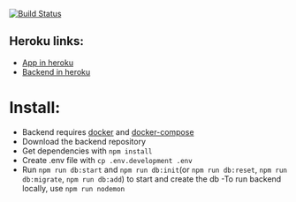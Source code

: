 [![Build Status](https://travis-ci.org/koodilauri/monster-hunter-app-backend.svg?branch=master)](https://travis-ci.org/koodilauri/monster-hunter-app-backend)

## Heroku links: 

- [App in heroku](https://monster-hunter-app.herokuapp.com/)
- [Backend in heroku](https://monster-hunter-app-api.herokuapp.com/submission)


# Install:
- Backend requires [docker](https://www.docker.com/) and [docker-compose](https://docs.docker.com/compose/install/)
- Download the backend repository
- Get dependencies with `npm install`
- Create .env file with `cp .env.development .env`
- Run `npm run db:start` and `npm run db:init`(or `npm run db:reset`, `npm run db:migrate`, `npm run db:add`) to start and create the db
-To run backend locally, use `npm run nodemon`